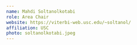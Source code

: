```yaml
---
name: Mahdi Soltanolkotabi
role: Area Chair
website: https://viterbi-web.usc.edu/~soltanol/
affiliation: USC
photo: soltanolkotabi.jpeg
---
```


